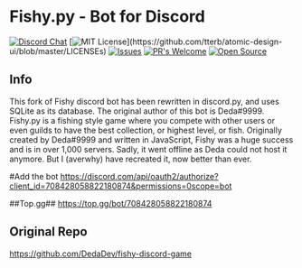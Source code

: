 # Fishy.py - Bot for Discord #
[![Discord Chat](https://img.shields.io/discord/308323056592486420.svg)](https://discord.gg/hsqevex)
[![MIT License](https://img.shields.io/apm/l/atomic-design-ui.svg?)](https://github.com/tterb/atomic-design-ui/blob/master/LICENSEs)
[![Issues](https://img.shields.io/github/issues-raw/tterb/PlayMusic.svg?maxAge=25000)](https://github.com/averwhy/fishypy-discord-game/issues) 
[![PR's Welcome](https://img.shields.io/badge/PRs-welcome-brightgreen.svg?style=flat)](http://makeapullrequest.com)
[![Open Source](https://badges.frapsoft.com/os/v1/open-source.svg?v=103)](https://opensource.org/)
## Info ##
This fork of Fishy discord bot has been rewritten in discord.py, and uses SQLite as its database.
The original author of this bot is Deda#9999.
Fishy.py is a fishing style game where you compete with other users or even guilds to have the best collection, or highest level, or fish. Originally created by Deda#9999 and written in JavaScript, Fishy was a huge success and is in over 1,000 servers. Sadly, it went offline as Deda could not host it anymore. But I (averwhy) have recreated it, now better than ever.

#Add the bot
https://discord.com/api/oauth2/authorize?client_id=708428058822180874&permissions=0scope=bot

##Top.gg##
https://top.gg/bot/708428058822180874


## Original Repo ##
https://github.com/DedaDev/fishy-discord-game
